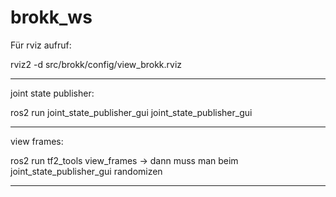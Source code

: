 # brokk_ws
Für rviz aufruf:

rviz2 -d src/brokk/config/view_brokk.rviz 

------------------------------------------------------------------------------------------

joint state publisher:

ros2 run joint_state_publisher_gui joint_state_publisher_gui 

------------------------------------------------------------------------------------------

view frames:

ros2 run tf2_tools view_frames -> dann muss man beim joint_state_publisher_gui randomizen

------------------------------------------------------------------------------------------
